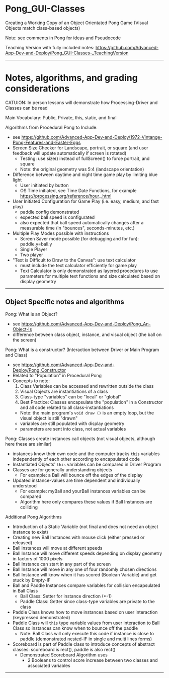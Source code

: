# Pong_GUI-Classes
Creating a Working Copy of an Object Orientated Pong Game (Visual Objects match class-based objects)

Note: see comments in Pong for ideas and Pseudocode

Teaching Version with fully included notes: https://github.com/Advanced-App-Dev-and-Deploy/Pong_GUI-Classes-_TeachingVersion

---

# Notes, algorithms, and grading considerations

CATUION: In person lessons will demonstrate how Processing-Driver and Classes can be read

Main Vocabulary: Public, Private, this, static, and final

Algorithms from Procedural Pong to Include:
- see https://github.com/Advanced-App-Dev-and-Deploy/1972-Vintange-Pong-Features-and-Easter-Eggs
- Screen Size Checker for Landscape, portrait, or square (and user feedback will update automatically if screen is rotated)
  - Testing: use size() instead of fullScreen() to force portrait, and square
  - Note: the original geometry was 5:4 (landscape orientation)
- Difference between daytime and night time game play by limiting blue light
  - User initiated by button
  - OS Time initiated, see Time Date Functions, for example https://processing.org/reference/hour_.html
- User Initiated Configuration for Game Play (i.e. easy, medium, and fast play)
  - paddle config demonstrated
  - expected ball speed is configurated
  - also expected that ball speed automatically changes after a measurable time (in "bounces", seconds-minutes, etc.)
- Multiple Play Modes possible with instructions
  - Screen Saver mode possible (for debugging and for fun): paddle.y=ball.y
  - Single Player
  - Two player
- "Text is Difficult to Draw to the Canvas": use text calculator
  - must include the text calculator efficiently for game play
  - Text Calculator is only demonstrated as layered procedures to use parameters for multiple text functions and size calculated based on display geometry

---

## Object Specific notes and algorithms

Pong: What is an Object?
- see https://github.com/Advanced-App-Dev-and-Deploy/Pong_An-Object-Is
- difference between class object, instance, and visual object (the ball on the screen)

Pong: What is a constructor? (Interaction between Driver or Main Program and Class)
- see https://github.com/Advanced-App-Dev-and-Deploy/Pong_Constructor
- Related to "Population" in Procedural Pong
- Concepts to note:
  1. Class Variables can be accessed and rewritten outside the class
  2. Visual Objects are instantiations of a class
  3. Class-type "variables" can be "local" or "global"
  4. Best Practice: Classes encapsulate the "population" in a Constructor and all code related to all class-instantiations
    - Note: the main program's ```void draw ()``` is an empty loop, but the visual object is still "drawn"
    - variables are still populated with display geometry
    - parameters are sent into class, not actual variables

Pong: Classes create instances call objects (not visual objects, although here these are similar)
- instances know their own code and the computer tracks ```this``` variables independently of each other according to encapsulated code
- Instantiated Objects' ```this``` variables can be compared in Driver Program
- Classes are for generally understanding objects
  - For example: a Ball will bounce off the edges of the display
- Updated instance-values are time dependent and individually understood
  - For example: myBall and yourBall instances variables can be compared
  - Algorithm here only compares these values if Ball Instances are colliding

Additional Pong Algorithms
- Introduction of a Static Variable (not final and does not need an object instance to exist)
- Creating new Ball Instances with mouse click (either pressed or released)
- Ball instances will move at different speeds
- Ball Instance will move different speeds depending on display geometry in factors of 1000 pixels
- Ball Instance can start in any part of the screen
- Ball Instance will move in any one of four randomly chosen directions
- Ball Instance will know when it has scored (Boolean Variable) and get stuck by Empty-IF
- Ball and Paddle Instances compare variables for collision encapsulated in Ball Class
  - Ball Class: Setter for instance direction (*-1)
  - Paddle Class: Getter since class-type variables are private to the class
- Paddle Class knows how to move instances based on user interaction (keypressed demonstrated)
- Paddle Class will ```this``` type variable values from user interaction to Ball Class so instances can know when to bounce off the paddle
  - Note: Ball Class will only execute this code if instance is close to paddle (demonstrated nested-IF in single and multi lines forms)
- Scoreboard is part of Paddle class to introduce concepts of abstract classes: scoreboard is rect(), paddle is also rect()
  - Demonstrated Scoreboard Algorithm uses
    - 2 Booleans to control score increase between two classes and associated variables

---
